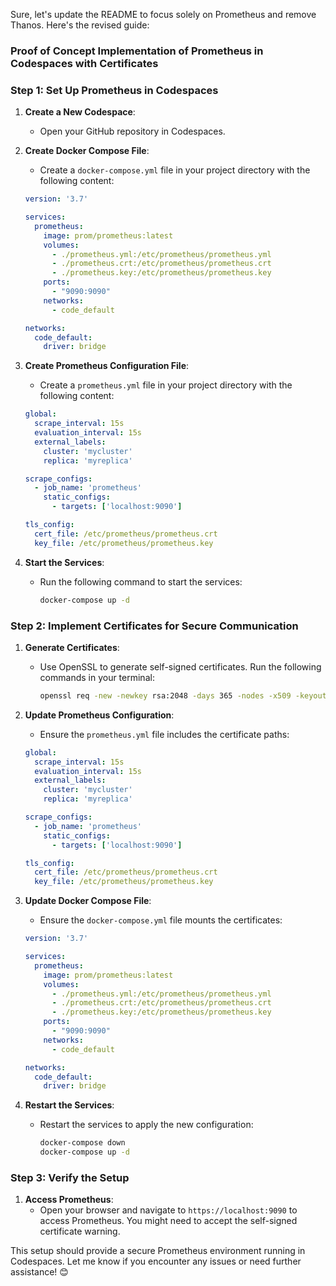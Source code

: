 Sure, let's update the README to focus solely on Prometheus and remove Thanos. Here's the revised guide:

### Proof of Concept Implementation of Prometheus in Codespaces with Certificates

### Step 1: Set Up Prometheus in Codespaces

1. **Create a New Codespace**:
   - Open your GitHub repository in Codespaces.

2. **Create Docker Compose File**:
   - Create a `docker-compose.yml` file in your project directory with the following content:

   ```yaml
   version: '3.7'

   services:
     prometheus:
       image: prom/prometheus:latest
       volumes:
         - ./prometheus.yml:/etc/prometheus/prometheus.yml
         - ./prometheus.crt:/etc/prometheus/prometheus.crt
         - ./prometheus.key:/etc/prometheus/prometheus.key
       ports:
         - "9090:9090"
       networks:
         - code_default

   networks:
     code_default:
       driver: bridge
   ```

3. **Create Prometheus Configuration File**:
   - Create a `prometheus.yml` file in your project directory with the following content:

   ```yaml
   global:
     scrape_interval: 15s
     evaluation_interval: 15s
     external_labels:
       cluster: 'mycluster'
       replica: 'myreplica'

   scrape_configs:
     - job_name: 'prometheus'
       static_configs:
         - targets: ['localhost:9090']

   tls_config:
     cert_file: /etc/prometheus/prometheus.crt
     key_file: /etc/prometheus/prometheus.key
   ```

4. **Start the Services**:
   - Run the following command to start the services:
     ```sh
     docker-compose up -d
     ```

### Step 2: Implement Certificates for Secure Communication

1. **Generate Certificates**:
   - Use OpenSSL to generate self-signed certificates. Run the following commands in your terminal:

     ```sh
     openssl req -new -newkey rsa:2048 -days 365 -nodes -x509 -keyout prometheus.key -out prometheus.crt
     ```

2. **Update Prometheus Configuration**:
   - Ensure the `prometheus.yml` file includes the certificate paths:

   ```yaml
   global:
     scrape_interval: 15s
     evaluation_interval: 15s
     external_labels:
       cluster: 'mycluster'
       replica: 'myreplica'

   scrape_configs:
     - job_name: 'prometheus'
       static_configs:
         - targets: ['localhost:9090']

   tls_config:
     cert_file: /etc/prometheus/prometheus.crt
     key_file: /etc/prometheus/prometheus.key
   ```

3. **Update Docker Compose File**:
   - Ensure the `docker-compose.yml` file mounts the certificates:

   ```yaml
   version: '3.7'

   services:
     prometheus:
       image: prom/prometheus:latest
       volumes:
         - ./prometheus.yml:/etc/prometheus/prometheus.yml
         - ./prometheus.crt:/etc/prometheus/prometheus.crt
         - ./prometheus.key:/etc/prometheus/prometheus.key
       ports:
         - "9090:9090"
       networks:
         - code_default

   networks:
     code_default:
       driver: bridge
   ```

4. **Restart the Services**:
   - Restart the services to apply the new configuration:
     ```sh
     docker-compose down
     docker-compose up -d
     ```

### Step 3: Verify the Setup

1. **Access Prometheus**:
   - Open your browser and navigate to `https://localhost:9090` to access Prometheus. You might need to accept the self-signed certificate warning.

This setup should provide a secure Prometheus environment running in Codespaces. Let me know if you encounter any issues or need further assistance! 😊